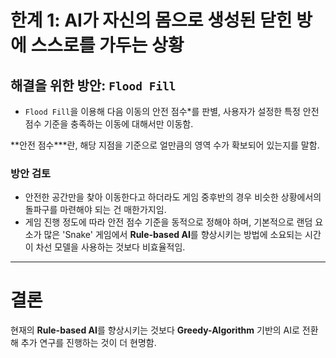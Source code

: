# 한계 1: AI가 자신의 몸으로 생성된 닫힌 방에 스스로를 가두는 상황

## 해결을 위한 방안: `Flood Fill`
- `Flood Fill`을 이용해 다음 이동의 안전 점수*를 판별, 사용자가 설정한 특정 안전 점수 기준을 충족하는 이동에 대해서만 이동함.

**안전 점수\***란, 해당 지점을 기준으로 얼만큼의 영역 수가 확보되어 있는지를 말함.

### 방안 검토
- 안전한 공간만을 찾아 이동한다고 하더라도 게임 중후반의 경우 비슷한 상황에서의 돌파구를 마련해야 되는 건 매한가지임.
- 게임 진행 정도에 따라 안전 점수 기준을 동적으로 정해야 하며, 기본적으로 랜덤 요소가 많은 'Snake' 게임에서 **Rule-based AI**를 향상시키는 방법에 소요되는 시간이 차선 모델을 사용하는 것보다 비효율적임.

---

# 결론

현재의 **Rule-based AI**를 향상시키는 것보다 **Greedy-Algorithm** 기반의 AI로 전환해 추가 연구를 진행하는 것이 더 현명함.